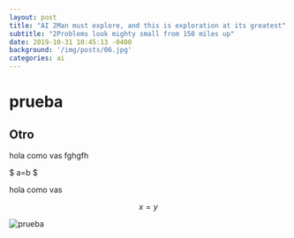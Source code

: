 ```yaml
---
layout: post
title: "AI 2Man must explore, and this is exploration at its greatest"
subtitle: "2Problems look mighty small from 150 miles up"
date: 2019-10-31 10:45:13 -0400
background: '/img/posts/06.jpg'
categories: ai
---
```


# prueba
## Otro


hola como vas fghgfh

$ a=b $

hola como vas

$$
x=y
$$

![prueba](https://source.unsplash.com/Mn9Fa_wQH-M/800x450)
